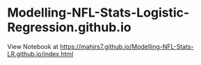 # Modelling-NFL-Stats-Logistic-Regression.github.io
 
View Notebook at https://mahirs7.github.io/Modelling-NFL-Stats-LR.github.io/index.html
